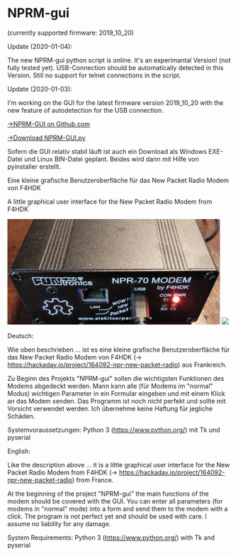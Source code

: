 # NPRM-gui
(currently supported firmware: 2019_10_20)

Update (2020-01-04):

The new NPRM-gui python script is online. It's an experimantal Version! (not fully tested yet). USB-Connection should be automatically detected in this Version. Still no support for telnet connections in the script.


Update (2020-01-03):

I'm working on the GUI for the latest firmware version 2019_10_20 with the new feature of autodetection for the USB connection.


<a href="https://github.com/cbrueck/nprm-gui">->NPRM-GUI on Github.com</a>

<a href="https://github.com/cbrueck/nprm-gui/blob/master/NPRM-gui_2020-01-04.py">->Download NPRM-GUI.py</a>

Sofern die GUI relativ stabil läuft ist auch ein Download als Windows EXE-Datei und Linux BIN-Datei geplant. Beides wird dann mit Hilfe von pyinstaller erstellt.


Eine kleine grafische Benutzeroberfläche für das New Packet Radio Modem von F4HDK

A little graphical user interface for the New Packet Radio Modem from F4HDK

<img width="480" src="https://raw.githubusercontent.com/cbrueck/nprm-gui/master/nprm_img.jpg">
                                                                                                          
<img width="480" src="https://raw.githubusercontent.com/pcbx/nprm-gui/master/20191118.png">

Deutsch:

Wie oben beschrieben ... ist es eine kleine grafische Benutzeroberfläche für das New Packet Radio Modem von F4HDK (-> https://hackaday.io/project/164092-npr-new-packet-radio) aus Frankreich.

Zu Beginn des Projekts "NPRM-gui" sollen die wichtigsten Funktionen des Modems abgedeckt werden. Mann kann alle (für Modems im "normal" Modus) wichtigen Parameter in ein Formular eingeben und mit einem Klick an das Modem senden. Das Programm ist noch nicht perfekt und sollte mit Vorsicht verwendet werden. Ich übernehme keine Haftung für jegliche Schäden.

Systemvoraussetzungen:
Python 3 (https://www.python.org/) mit Tk und pyserial


English:

Like the description above ... it is a little graphical user interface for the New Packet Radio Modem from F4HDK (-> https://hackaday.io/project/164092-npr-new-packet-radio) from France.

At the beginning of the project "NPRM-gui" the main functions of the modem should be covered with the GUI. You can enter all parameters (for modems in "normal" mode) into a form and send them to the modem with a click. The program is not perfect yet and should be used with care. I assume no liability for any damage.

System Requirements:
Python 3 (https://www.python.org/) with Tk and pyserial
